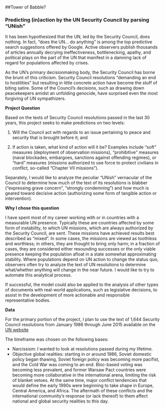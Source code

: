 ##Tower of Babble? 
### Predicting (in)action by the UN Security Council by parsing “UNish”

It has been hypothesized that the UN, led by the Security Council, does nothing. In fact, “does the UN… do anything” is among the top predictive search suggestions offered by Google. Active observers publish thousands of articles annually decrying ineffectiveness, bottlenecking, apathy, and political plays on the part of the UN that manifest in a damning lack of regard for populations affected by crises. 

As the UN’s primary decisionmaking body, the Security Council has borne the brunt of this criticism. Security Council resolutions “demanding an end to hostilities” but resulting in little concrete action have become the stuff of biting satire. Some of the Council’s decisions, such as drawing down peacekeepers amidst an unfolding genocide, have surprised even the most forgiving of UN sympathizers.

**Project Question**

Based on the texts of Security Council resolutions passed in the last 30 years, this project seeks to make predictions on two levels:

1. Will the Council act with regards to an issue pertaining to peace and security that is brought before it; and

2. If action is taken, what kind of action will it be? Examples include “soft” measures (deployment of observation missions), “prohibitive” measures (naval blockades, embargoes, sanctions against offending regimes), or “hard” measures (missions authorized to use force to protect civilians in conflict, so-called “Chapter VII missions”).

Separately, I would like to analyze the peculiar “UNish” vernacular of the Council to determine how much of the text of its resolutions is blabber (“expressing grave concern”, “strongly condemning”) and how much is geared toward decisive action (authorizing some form of tangible action or intervention).

**Why I chose this question**

I have spent most of my career working with or in countries with a measurable UN presence. Typically these are countries affected by some form of instability, to which UN missions, which are always authorized by the Security Council, are sent. These missions have achieved results best described as “mixed”. In some cases, the missions are viewed as toothless and worthless; in others, they are thought to bring only harm; in a fraction of cases, they are considered either resounding successes or the only viable presence keeping the population afloat in a state somewhat approximating stability. Where populations depend on UN action to change the status quo, observers often try to analyze the text of UN resolutions to determine what/whether anything will change in the near future. I would like to try to automate this analytical process. 

If successful, the model could also be applied to the analysis of other types of documents with real-world applications, such as legislative decisions, to assist in the development of more actionable and responsible representative bodies. 

**Data**

For the primary portion of the project, I plan to use the text of 1,644 Security Council resolutions from January 1986 through June 2015 available on the [UN website](http://www.un.org/en/sc/documents/resolutions/) 

The timeframe was chosen on the following bases: 

* Narcissism: I wanted to look at resolutions passed during my lifetime.
* Objective global realities: starting in or around 1986, Soviet domestic policy began thawing, Soviet foreign policy was becoming more pacifist, and the Cold War was coming to an end. Bloc-based voting was becoming less prevalent, and former Warsaw Pact countries were becoming more collaborative in the international arena, limiting the risk of blanket vetoes. At the same time, major conflict tendencies that would define the early 1990s were beginning to take shape in Europe, Central America, and Africa. The aftermath of these conflicts and the international community’s response (or lack thereof) to them affect national and global security realities to this day. 




